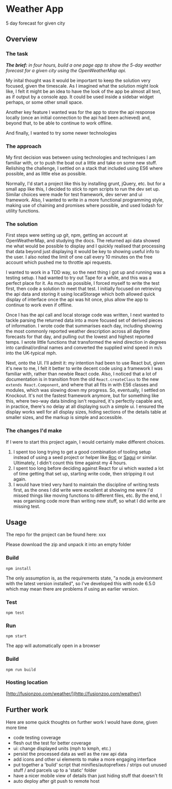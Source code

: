 # Weather App

5 day forecast for given city

## Overview

### The task
_**The brief:** in four hours, build a one page app to show the 5-day weather forecast for a given city using the OpenWeatherMap api._

My inital thought was it would be important to keep the solution very focused, given the timescale. As I imagined what the solution might look like, I felt it might be an idea to have the look of the app be almost all text, as if output by a console app. It could be used inside a sidebar widget perhaps, or some other small space.

Another key feature I wanted was for the app to store the api response locally (once an initial connection to the api had been achieved) and, beyond that, to be able to continue to work offline.

And finally, I wanted to try some newer technologies

### The approach
My first decision was between using technologies and techniques I am familiar with, or to push the boat out a little and take on some new stuff. Relishing the challenge, I settled on a stack that included using ES6 where possible, and as little else as possible.

Normally, I'd start a project like this by installing grunt, jQuery, etc. but for a small app like this, I decided to stick to npm scripts to run the dev set up. Similar choices were made for test framework, dev server and ui framework. Also, I wanted to write in a more functional programming style, making use of chaining and promises where possible, and used lodash for utility functions.

### The solution
First steps were setting up git, npm, getting an account at OpenWeatherMap, and studying the docs. The returned api data showed me what would be possible to display and I quickly realised that processing that data beyond just displaying it would be key to showing useful info to the user. I also noted the limit of one call every 10 minutes on the free account which pushed me to throttle api requests.

I wanted to work in a TDD way, so the next thing I got up and running was a testing setup. I had wanted to try out Tape for a while, and this was a perfect place for it. As much as possible, I forced myself to write the test first, then code a solution to meet that test. I initially focused on retrieving the api data and storing it using localStorage which both allowed quick display of interface once the api was hit once, plus allow the app to continue to work even if offline.

Once I has the api call and local storage code was written, I next wanted to tackle parsing the returned data into a more focused set of derived pieces of information. I wrote code that summarises each day, including showing the most commonly reported weather description across all daytime forecasts for that day, and pulling out the lowest and highest reported temps. I wrote little functions that transformed the wind direction in degrees into cardinal/ordinal names and converted the supplied wind speed in m/s into the UK-typical mph.

Next, onto the UI. I'll admit it: my intention had been to use React but, given it's new to me, I felt it better to write decent code using a framework I was familiar with, rather than newbie React code. Also, I noticed that a lot of documentation is in transition from the old `React.createClass` to the new `extends React.Component`, and where that all fits in with ES6 classes and modules, which was slowing down my progress. So, eventually, I settled on Knockout. It's not the fastest framework anymore, but for something like this, where two-way data binding isn't required, it's perfectly capable and, in practice, there's no delay at all displaying such a simple ui. I ensured the display works well for all display sizes, hiding sections of the details table at smaller sizes, and the markup is simple and accessible.

### The changes I'd make
If I were to start this project again, I would certainly make different choices.
1. I spent too long trying to get a good combination of tooling setup instead of using a seed project or helper like [Roc](https://github.com/rocjs/roc) or [Sagui](https://github.com/saguijs/sagui) or similar. Ultimately, I didn't count this time against my 4 hours.
1. I spent too long before deciding against React for ui which wasted a lot of time getting that set up, starting write code, then stripping it out again.
1. I would have tried very hard to maintain the discipline of writing tests first, as the ones I did write were excellent at showing me were I'd missed things like moving functions to different files, etc. By the end, I was organising code more than writing new stuff, so what I did write are missing test.

## Usage
The repo for the project can be found here: xxx

Please download the zip and unpack it into an empty folder

### Build
`npm install`

The only assumption is, as the requirements state, "a node.js environment with the latest version installed", so I've developed this with node 6.5.0 which may mean there are problems if using an earlier version.

### Test
`npm test`

### Run
`npm start`

The app will automatically open in a browser

### Build
`npm run build`

### Hosting location
[http://fusionzoo.com/weather/](http://fusionzoo.com/weather/)



## Further work
Here are some quick thoughts on further work I would have done, given more time

* code testing coverage
* flesh out the test for better coverage
* ui: change displayed units (mph to kmph, etc.)
* persist the processed data as well as the raw api data
* add icons and other ui elements to make a more engaging interface
* put together a 'build' script that minifies/autoprefixes / strips out unused stuff / and parcels up to a 'static' folder
* have a nicer mobile view of details than just hiding stuff that doesn't fit
* auto deploy after git push to remote host

